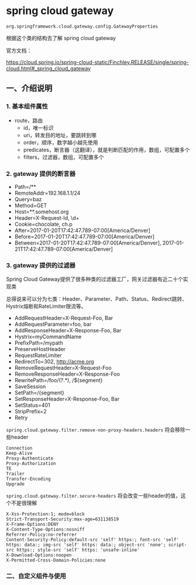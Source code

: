 # spring cloud gateway

`org.springframework.cloud.gateway.config.GatewayProperties`

根据这个类的结构去了解 spring cloud gateway

官方文档：

https://cloud.spring.io/spring-cloud-static/Finchley.RELEASE/single/spring-cloud.html#_spring_cloud_gateway

## 一、介绍说明

### 1. 基本组件属性

- route，路由
	- id，唯一标识
    - uri，转发目的地址，要跳转到哪
    - order，顺序，数字越小越先使用
    - predicates，断言器（这翻译），就是判断匹配的作用，数组，可配置多个
    - filters，过滤器，数组，可配置多个

### 2. gateway 提供的断言器

- Path=/**
- RemoteAddr=192.168.1.1/24
- Query=baz
- Method=GET
- Host=**.somehost.org
- Header=X-Request-Id, \d+
- Cookie=chocolate, ch.p
- After=2017-01-20T17:42:47.789-07:00[America/Denver]
- Before=2017-01-20T17:42:47.789-07:00[America/Denver]
- Between=2017-01-20T17:42:47.789-07:00[America/Denver], 2017-01-21T17:42:47.789-07:00[America/Denver]

### 3. gateway 提供的过滤器

Spring Cloud Gateway提供了很多种类的过滤器工厂，网关过滤器有近二十个实现类

总得说来可以分为七类：Header、Parameter、Path、Status、Redirect跳转、Hystrix熔断和RateLimiter限流等。

- AddRequestHeader=X-Request-Foo, Bar
- AddRequestParameter=foo, bar
- AddResponseHeader=X-Response-Foo, Bar
- Hystrix=myCommandName
- PrefixPath=/mypath
- PreserveHostHeader
- RequestRateLimiter
- RedirectTo=302, http://acme.org
- RemoveRequestHeader=X-Request-Foo
- RemoveResponseHeader=X-Response-Foo
- RewritePath=/foo/(?<segment>.*), /$\{segment}
- SaveSession
- SetPath=/{segment}
- SetResponseHeader=X-Response-Foo, Bar
- SetStatus=401
- StripPrefix=2
- Retry

`spring.cloud.gateway.filter.remove-non-proxy-headers.headers` 将会移除一些header
```
Connection
Keep-Alive
Proxy-Authenticate
Proxy-Authorization
TE
Trailer
Transfer-Encoding
Upgrade
```

`spring.cloud.gateway.filter.secure-headers` 将会改变一些header的值，这个不是很理解

```
X-Xss-Protection:1; mode=block
Strict-Transport-Security:max-age=631138519
X-Frame-Options:DENY
X-Content-Type-Options:nosniff
Referrer-Policy:no-referrer
Content-Security-Policy:default-src 'self' https:; font-src 'self' https: data:; img-src 'self' https: data:; object-src 'none'; script-src https:; style-src 'self' https: 'unsafe-inline'
X-Download-Options:noopen
X-Permitted-Cross-Domain-Policies:none
```

### 二、自定义组件与使用